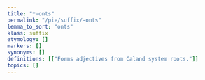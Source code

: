 ```yaml
---
title: "*-onts"
permalink: "/pie/suffix/-onts"
lemma_to_sort: "onts"
klass: suffix
etymology: []
markers: []
synonyms: []
definitions: [["Forms adjectives from Caland system roots."]]
topics: []
---
```

